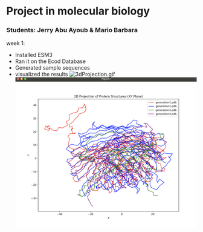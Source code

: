 # Project in molecular biology

### Students: Jerry Abu Ayoub & Mario Barbara

week 1:
- Installed ESM3
- Ran it on the Ecod Database
- Generated sample sequences
- visualized the results
![3dProjection.gif](3dProjection.gif)
![2dProjection.png](2dProjection.png)
